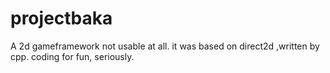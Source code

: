 # projectbaka
A 2d gameframework
not usable at all. 
it was based on direct2d ,written by cpp.
coding for fun, seriously.
